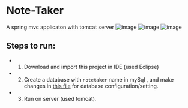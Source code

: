 # Note-Taker
A spring mvc applicaton with tomcat server
![image](https://user-images.githubusercontent.com/83580518/222645111-52851b22-6762-461b-b510-d7d4d60b491b.png)
![image](https://user-images.githubusercontent.com/83580518/222645208-46495189-2382-4607-9bc0-5f05db14eb68.png)
![image](https://user-images.githubusercontent.com/83580518/222645524-80923300-d31b-405b-807d-736ba4a08ede.png)


## Steps to run:
- 1. Download and import this project in IDE (used Eclipse)
- 2. Create a database with `notetaker` name in mySql , and make changes in [this file](Note-Taker/src/main/resources/hibernate.cfg.xml) for database configuration/setting.
- 3. Run on server (used tomcat).
